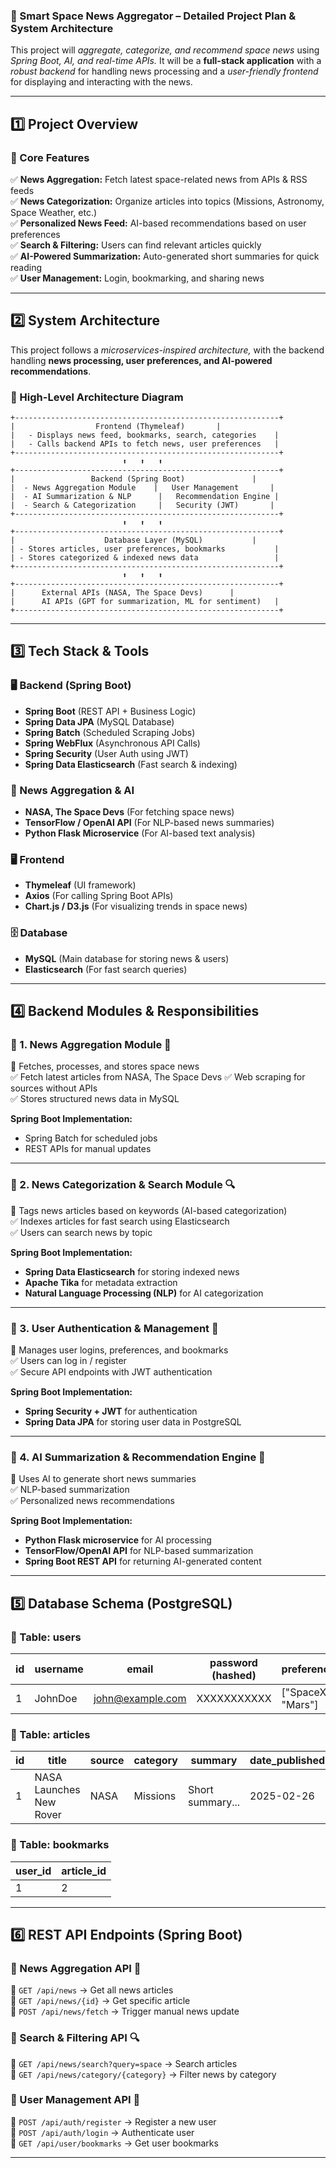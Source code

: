 ### 🚀 Smart Space News Aggregator – Detailed Project Plan & System Architecture

This project will *aggregate, categorize, and recommend space news* using *Spring Boot, AI, and real-time APIs.* It will be a **full-stack application** with a *robust backend* for handling news processing and a *user-friendly frontend* for displaying and interacting with the news.

---

## 1️⃣ Project Overview  

### 🎯 Core Features  
✅ **News Aggregation:** Fetch latest space-related news from APIs & RSS feeds  
✅ **News Categorization:** Organize articles into topics (Missions, Astronomy, Space Weather, etc.)  
✅ **Personalized News Feed:** AI-based recommendations based on user preferences  
✅ **Search & Filtering:** Users can find relevant articles quickly  
✅ **AI-Powered Summarization:** Auto-generated short summaries for quick reading  
✅ **User Management:** Login, bookmarking, and sharing news  

---

## 2️⃣ System Architecture  

This project follows a *microservices-inspired architecture,* with the backend handling **news processing, user preferences, and AI-powered recommendations**.

### 🔹 High-Level Architecture Diagram  

```
+-----------------------------------------------------------+
|                  Frontend (Thymeleaf)       |
|   - Displays news feed, bookmarks, search, categories    |
|   - Calls backend APIs to fetch news, user preferences   |
+-----------------------------------------------------------+
                         ⬆   ⬆   ⬆
+-----------------------------------------------------------+
|                 Backend (Spring Boot)               |
|  - News Aggregation Module    |   User Management       |
|  - AI Summarization & NLP      |   Recommendation Engine |
|  - Search & Categorization     |   Security (JWT)       |
+-----------------------------------------------------------+
                         ⬆   ⬆   ⬆
+-----------------------------------------------------------+
|                    Database Layer (MySQL)           |
| - Stores articles, user preferences, bookmarks           |
| - Stores categorized & indexed news data                 |
+-----------------------------------------------------------+
                         ⬆   ⬆   ⬆
+-----------------------------------------------------------+
|      External APIs (NASA, The Space Devs)      |
|      AI APIs (GPT for summarization, ML for sentiment)   |
+-----------------------------------------------------------+
```

---

## 3️⃣ Tech Stack & Tools  

### 🖥 Backend (Spring Boot)  
- **Spring Boot** (REST API + Business Logic)  
- **Spring Data JPA** (MySQL Database)  
- **Spring Batch** (Scheduled Scraping Jobs)  
- **Spring WebFlux** (Asynchronous API Calls)  
- **Spring Security** (User Auth using JWT)  
- **Spring Data Elasticsearch** (Fast search & indexing)  

### 📡 News Aggregation & AI  
- **NASA, The Space Devs** (For fetching space news)  
- **TensorFlow / OpenAI API** (For NLP-based news summaries)  
- **Python Flask Microservice** (For AI-based text analysis)  

### 🖥 Frontend  
- **Thymeleaf** (UI framework)  
- **Axios** (For calling Spring Boot APIs)  
- **Chart.js / D3.js** (For visualizing trends in space news)  

### 🗄 Database  
- **MySQL** (Main database for storing news & users)  
- **Elasticsearch** (For fast search queries)  

---

## 4️⃣ Backend Modules & Responsibilities  

### 🔹 1. News Aggregation Module 📰  
📌 Fetches, processes, and stores space news  
✅ Fetch latest articles from NASA, The Space Devs 
✅ Web scraping for sources without APIs  
✅ Stores structured news data in MySQL  

**Spring Boot Implementation:**  
- Spring Batch for scheduled jobs  
- REST APIs for manual updates  
 

---

### 🔹 2. News Categorization & Search Module 🔍  
📌 Tags news articles based on keywords (AI-based categorization)  
✅ Indexes articles for fast search using Elasticsearch  
✅ Users can search news by topic  

**Spring Boot Implementation:**  
- **Spring Data Elasticsearch** for storing indexed news  
- **Apache Tika** for metadata extraction  
- **Natural Language Processing (NLP)** for AI categorization  

---

### 🔹 3. User Authentication & Management 👤  
📌 Manages user logins, preferences, and bookmarks  
✅ Users can log in / register  
✅ Secure API endpoints with JWT authentication  

**Spring Boot Implementation:**  
- **Spring Security + JWT** for authentication  
- **Spring Data JPA** for storing user data in PostgreSQL  

---

### 🔹 4. AI Summarization & Recommendation Engine 🤖  
📌 Uses AI to generate short news summaries  
✅ NLP-based summarization  
✅ Personalized news recommendations  

**Spring Boot Implementation:**  
- **Python Flask microservice** for AI processing  
- **TensorFlow/OpenAI API** for NLP-based summarization  
- **Spring Boot REST API** for returning AI-generated content  

---

## 5️⃣ Database Schema (PostgreSQL)  

### 🔹 Table: users  
| id  | username | email          | password (hashed) | preferences |  
|----|----------|---------------|------------------|-------------|  
| 1  | JohnDoe  | john@example.com | XXXXXXXXXXX      | ["SpaceX", "Mars"] |  

### 🔹 Table: articles  
| id  | title                         | source | category      | summary | date_published |  
|----|--------------------------------|--------|--------------|---------|----------------|  
| 1  | NASA Launches New Rover       | NASA   | Missions     | Short summary... | 2025-02-26 |  

### 🔹 Table: bookmarks  
| user_id | article_id |  
|---------|-----------|  
| 1       | 2         |  

---

## 6️⃣ REST API Endpoints (Spring Boot)  

### 🔹 News Aggregation API 📰  
🔸 `GET /api/news` → Get all news articles  
🔸 `GET /api/news/{id}` → Get specific article  
🔸 `POST /api/news/fetch` → Trigger manual news update  

### 🔹 Search & Filtering API 🔍  
🔸 `GET /api/news/search?query=space` → Search articles  
🔸 `GET /api/news/category/{category}` → Filter news by category  

### 🔹 User Management API 👤  
🔸 `POST /api/auth/register` → Register a new user  
🔸 `POST /api/auth/login` → Authenticate user  
🔸 `GET /api/user/bookmarks` → Get user bookmarks  

---

